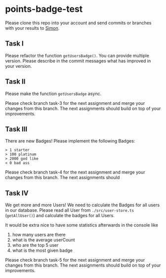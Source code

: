 # points-badge-test

Please clone this repo into your account and send commits or branches with your results
to [Simon](mailto:s.hansen@digital-h.de).

## Task I

Please refactor the function `getUsersBadge()`. You can provide multiple version. Please describe in the commit messages
what has improved in your version.

## Task II

Please make the function `getUsersBadge` async.

Please check branch task-3 for the next assignment and merge your changes from this branch. The next assignments should
build on top of your improvements.

## Task III

There are new Badges! Please implement the following Badges:
```
> 1 starter
> 100 platinum  
> 2000 god like  
< 0 bad ass  
```
Please check branch task-4 for the next assignment and merge your changes from this branch. The next assignments should

## Task IV

We get more and more Users! We need to calculate the Badges for all users in our database. 
Please read all User from `./src/user-store.ts` (`getAllUser()`) and calculate the badges for all Users.

It would be extra nice to have some statistics afterwards in the console like 
1. how many users are there
2. what is the average userCount
3. who are the top 5 user
4. what is the most given badge

Please check branch task-5 for the next assignment and merge your changes from this branch. The next assignments should
build on top of your improvements.

